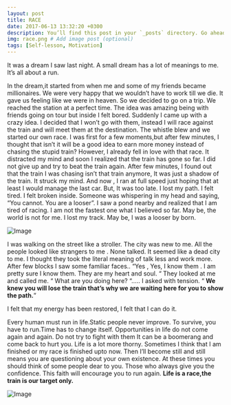 ```yaml
---
layout: post
title: RACE
date: 2017-06-13 13:32:20 +0300
description: You’ll find this post in your `_posts` directory. Go ahead and edit it and re-build the site to see your changes. # Add post description (optional)
img: race.png # Add image post (optional)
tags: [Self-lesson, Motivation]
---
```

It was a dream I saw last night. A small dream has a lot of meanings to me. It’s all about a run.

In the dream,it started from when me and some of my friends became millionaires. We were very happy that we wouldn’t have to work till we die. It gave us feeling like we were in heaven. So we decided to go on a trip. We reached the station at a perfect time. The idea was amazing being with friends going on tour but inside I felt bored. Suddenly I came up with a crazy idea. I decided that I won’t go with them, instead I will race against the train and will meet them at the destination. The whistle blew and we started our own race. I was first for a few moments,but after few minutes, I thought that isn’t it will be a good idea to earn more money instead of chasing the stupid train? However, I already fell in love with that race. It distracted my mind and soon I realized that the train has gone so far. I did not give up and try to beat the train again. After few minutes, I found out that the train I was chasing isn’t that train anymore, It was just a shadow of the train. It struck my mind. And now , I ran at full speed just hoping that at least I would manage the last car. But, It was too late. I lost my path. I felt tired. I felt broken inside. Someone was whispering in my head and saying, “You cannot. You are a looser”. I saw a pond nearby and realized that I am tired of racing. I am not the fastest one what I believed so far. May be, the world is not for me. I lost my track. May be, I was a looser by born.

![Image](https://cdn-images-1.medium.com/max/800/1*QbmainMWZTYZxzE-wESffA.jpeg)

I was walking on the street like a stroller. The city was new to me. All the people looked like strangers to me . None talked. It seemed like a dead city to me. I thought they took the literal meaning of talk less and work more.
After few blocks I saw some familiar faces.. “Yes , Yes, I know them . I am pretty sure I know them. They are my heart and soul. “ They looked at me and called me. “ What are you doing here? “….. I asked with tension. “ **We knew you will lose the train that’s why we are waiting here for you to show the path.**”

I felt that my energy has been restored, I felt that I can do it.

Every human must run in life.Static people never improve. To survive, you have to run.Time has to change itself. Opportunities in life do not come again and again. Do not try to fight with them It can be a boomerang and come back to hurt you. Life is a lot more thorny. Sometimes I think that I am finished or my race is finished upto now. Then I’ll become still and still means you are questioning about your own existence. At these times you should think of some people dear to you. Those who always give you the confidence. This faith will encourage you to run again. **Life is a race,the train is our target only.**

![Image](https://cdn-images-1.medium.com/max/800/1*8BS2Up7rizoETRgyNDNTPw.jpeg)